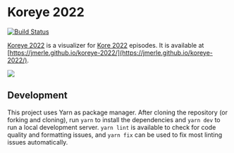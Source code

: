 # Koreye 2022

[![Build Status](https://github.com/jmerle/koreye-2022/workflows/Build/badge.svg)](https://github.com/jmerle/koreye-2022/actions/workflows/build.yml)

[Koreye 2022](https://jmerle.github.io/koreye-2022/) is a visualizer for [Kore 2022](https://www.kaggle.com/competitions/kore-2022) episodes. It is available at [https://jmerle.github.io/koreye-2022/](https://jmerle.github.io/koreye-2022/).

![](https://i.imgur.com/Goa1ltv.png)

## Development

This project uses Yarn as package manager. After cloning the repository (or forking and cloning), run `yarn` to install the dependencies and `yarn dev` to run a local development server. `yarn lint` is available to check for code quality and formatting issues, and `yarn fix` can be used to fix most linting issues automatically.
